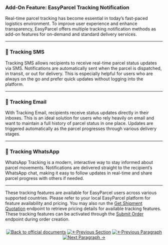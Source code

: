 ### Add-On Feature: EasyParcel Tracking Notification

Real-time parcel tracking has become essential in today’s fast-paced logistics environment. To improve user experience and enhance transparency, EasyParcel offers multiple tracking notification methods as add-on features for on-demand and standard delivery services.

---

### 📲 Tracking SMS

Tracking SMS allows recipients to receive real-time parcel status updates via SMS. Notifications are automatically sent when the parcel is dispatched, in transit, or out for delivery. This is especially helpful for users who are always on the go and prefer quick updates without logging into the platform.

---

### 📧 Tracking Email

With Tracking Email, recipients receive status updates directly in their inboxes. This is an ideal solution for users who rely heavily on email and want to maintain a full history of parcel status in one place. Updates are triggered automatically as the parcel progresses through various delivery stages.

---

### 💬 Tracking WhatsApp

WhatsApp Tracking is a modern, interactive way to stay informed about parcel movements. Notifications are delivered straight to the recipient’s WhatsApp chat, making it easy to follow updates in real-time and share parcel progress with others if needed.

---

These tracking features are available for EasyParcel users across various supported countries. Please refer to your local EasyParcel platform for feature availability and pricing. You may also run the [Get Shipment Quotation](/5.API%20endpoint/%201.Shipping/1.Get%20Shipment%20Quotation.md) endpoint to retrieve pricing details for available tracking features. These tracking features can be activated through the [Submit Order](/5.API%20endpoint/%201.Shipping/3.Submit%20Orders.md) endpoint during order creation.

<div align="center" style="margin: 1.5rem 0;">

[![Back to official documents](https://img.shields.io/badge/Back_to_official_documents-007ACC?style=for-the-badge&scale=1.3)](../README.md)
[![←Previous Section](https://img.shields.io/badge/Previous_Section_%E2%86%90-FF7733?style=for-the-badge&scale=1.3)](/6.Webhook/1.Guide%20to%20subscribe%20webhook.md)
[![←Previous Paragraph](https://img.shields.io/badge/Previous_Paragraph_%E2%86%90-FF7733?style=for-the-badge&scale=1.3)](/7.References/2.country_code.md)
[![Next Paragraph →](https://img.shields.io/badge/Next_Paragraph_%E2%86%92-00CC88?style=for-the-badge&scale=1.3)](/7.References/4.Coupon%20discount.md)

</div>
